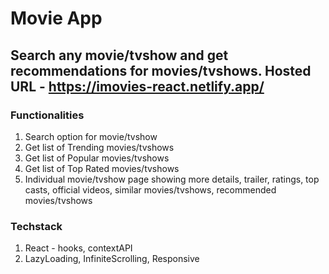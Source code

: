 # Movie App 

## Search any movie/tvshow and get recommendations for movies/tvshows. Hosted URL - https://imovies-react.netlify.app/

### Functionalities
1. Search option for movie/tvshow
2. Get list of Trending movies/tvshows
3. Get list of Popular movies/tvshows
4. Get list of Top Rated movies/tvshows
5. Individual movie/tvshow page showing more details, trailer, ratings, top casts, official videos, similar movies/tvshows, recommended movies/tvshows

### Techstack
1. React - hooks, contextAPI
2. LazyLoading, InfiniteScrolling, Responsive
